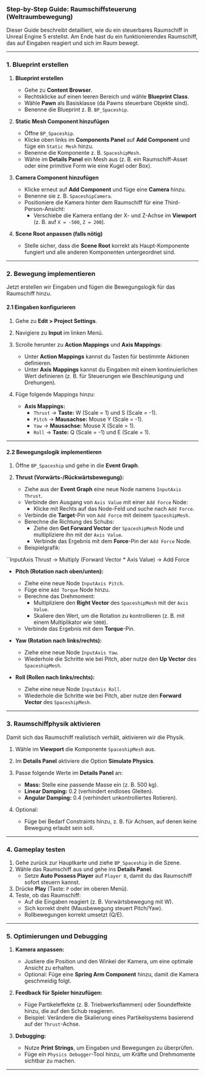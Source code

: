 ### **Step-by-Step Guide: Raumschiffsteuerung (Weltraumbewegung)**

Dieser Guide beschreibt detailliert, wie du ein steuerbares Raumschiff in Unreal Engine 5 erstellst. Am Ende hast du ein funktionierendes Raumschiff, das auf Eingaben reagiert und sich im Raum bewegt.

---

### **1. Blueprint erstellen**

1. **Blueprint erstellen**
    
    - Gehe zu **Content Browser**.
    - Rechtsklicke auf einen leeren Bereich und wähle **Blueprint Class**.
    - Wähle **Pawn** als Basisklasse (da Pawns steuerbare Objekte sind).
    - Benenne die Blueprint z. B. `BP_Spaceship`.
2. **Static Mesh Component hinzufügen**
    
    - Öffne `BP_Spaceship`.
    - Klicke oben links im **Components Panel** auf **Add Component** und füge ein `Static Mesh` hinzu.
    - Benenne die Komponente z. B. `SpaceshipMesh`.
    - Wähle im **Details Panel** ein Mesh aus (z. B. ein Raumschiff-Asset oder eine primitive Form wie eine Kugel oder Box).
3. **Camera Component hinzufügen**
    
    - Klicke erneut auf **Add Component** und füge eine **Camera** hinzu.
    - Benenne sie z. B. `SpaceshipCamera`.
    - Positioniere die Kamera hinter dem Raumschiff für eine Third-Person-Ansicht:
        - Verschiebe die Kamera entlang der X- und Z-Achse im **Viewport** (z. B. auf `X = -500`, `Z = 200`).
4. **Scene Root anpassen (falls nötig)**
    
    - Stelle sicher, dass die **Scene Root** korrekt als Haupt-Komponente fungiert und alle anderen Komponenten untergeordnet sind.

---

### **2. Bewegung implementieren**

Jetzt erstellen wir Eingaben und fügen die Bewegungslogik für das Raumschiff hinzu.

#### **2.1 Eingaben konfigurieren**

1. Gehe zu **Edit > Project Settings**.
    
2. Navigiere zu **Input** im linken Menü.
    
3. Scrolle herunter zu **Action Mappings** und **Axis Mappings**:
    
    - Unter **Action Mappings** kannst du Tasten für bestimmte Aktionen definieren.
    - Unter **Axis Mappings** kannst du Eingaben mit einem kontinuierlichen Wert definieren (z. B. für Steuerungen wie Beschleunigung und Drehungen).
4. Füge folgende Mappings hinzu:
    
    - **Axis Mappings:**
        - `Thrust` → **Taste:** W (Scale = 1) und S (Scale = -1).
        - `Pitch` → **Mausachse:** Mouse Y (Scale = -1).
        - `Yaw` → **Mausachse:** Mouse X (Scale = 1).
        - `Roll` → **Taste:** Q (Scale = -1) und E (Scale = 1).

---

#### **2.2 Bewegungslogik implementieren**

1. Öffne `BP_Spaceship` und gehe in die **Event Graph**.
    
2. **Thrust (Vorwärts-/Rückwärtsbewegung):**
    
    - Ziehe aus der **Event Graph** eine neue Node namens `InputAxis Thrust`.
    - Verbinde den Ausgang von `Axis Value` mit einer `Add Force` Node:
        - Klicke mit Rechts auf das Node-Feld und suche nach `Add Force`.
    - Verbinde die **Target**-Pin von `Add Force` mit deinem `SpaceshipMesh`.
    - Berechne die Richtung des Schubs:
        - Ziehe den **Get Forward Vector** der `SpaceshipMesh` Node und multipliziere ihn mit der `Axis Value`.
        - Verbinde das Ergebnis mit dem **Force**-Pin der `Add Force` Node.
    - Beispielgrafik:
    
``InputAxis Thrust → Multiply (Forward Vector * Axis Value) → Add Force  

- **Pitch (Rotation nach oben/unten):**
    
    - Ziehe eine neue Node `InputAxis Pitch`.
    - Füge eine `Add Torque` Node hinzu.
    - Berechne das Drehmoment:
        - Multipliziere den **Right Vector** des `SpaceshipMesh` mit der `Axis Value`.
        - Skaliere den Wert, um die Rotation zu kontrollieren (z. B. mit einem Multiplikator wie `5000`).
    - Verbinde das Ergebnis mit dem **Torque**-Pin.
- **Yaw (Rotation nach links/rechts):**
    
    - Ziehe eine neue Node `InputAxis Yaw`.
    - Wiederhole die Schritte wie bei Pitch, aber nutze den **Up Vector** des `SpaceshipMesh`.
- **Roll (Rollen nach links/rechts):**
    
    - Ziehe eine neue Node `InputAxis Roll`.
    - Wiederhole die Schritte wie bei Pitch, aber nutze den **Forward Vector** des `SpaceshipMesh`.

---

### **3. Raumschiffphysik aktivieren**

Damit sich das Raumschiff realistisch verhält, aktivieren wir die Physik.

1. Wähle im **Viewport** die Komponente `SpaceshipMesh` aus.
    
2. Im **Details Panel** aktiviere die Option **Simulate Physics**.
    
3. Passe folgende Werte im **Details Panel** an:
    
    - **Mass:** Stelle eine passende Masse ein (z. B. 500 kg).
    - **Linear Damping:** 0.2 (verhindert endloses Gleiten).
    - **Angular Damping:** 0.4 (verhindert unkontrolliertes Rotieren).
4. Optional:
    
    - Füge bei Bedarf Constraints hinzu, z. B. für Achsen, auf denen keine Bewegung erlaubt sein soll.

---

### **4. Gameplay testen**

1. Gehe zurück zur Hauptkarte und ziehe `BP_Spaceship` in die Szene.
2. Wähle das Raumschiff aus und gehe ins **Details Panel**.
    - Setze **Auto Possess Player** auf `Player 0`, damit du das Raumschiff sofort steuern kannst.
3. Drücke **Play** (Taste: `P` oder im oberen Menü).
4. Teste, ob das Raumschiff:
    - Auf die Eingaben reagiert (z. B. Vorwärtsbewegung mit W).
    - Sich korrekt dreht (Mausbewegung steuert Pitch/Yaw).
    - Rollbewegungen korrekt umsetzt (Q/E).

---

### **5. Optimierungen und Debugging**

1. **Kamera anpassen:**
    
    - Justiere die Position und den Winkel der Kamera, um eine optimale Ansicht zu erhalten.
    - Optional: Füge eine **Spring Arm Component** hinzu, damit die Kamera geschmeidig folgt.
2. **Feedback für Spieler hinzufügen:**
    
    - Füge Partikeleffekte (z. B. Triebwerksflammen) oder Soundeffekte hinzu, die auf den Schub reagieren.
    - Beispiel: Verändere die Skalierung eines Partikelsystems basierend auf der `Thrust`-Achse.
3. **Debugging:**
    
    - Nutze **Print Strings**, um Eingaben und Bewegungen zu überprüfen.
    - Füge ein `Physics Debugger`-Tool hinzu, um Kräfte und Drehmomente sichtbar zu machen.

---